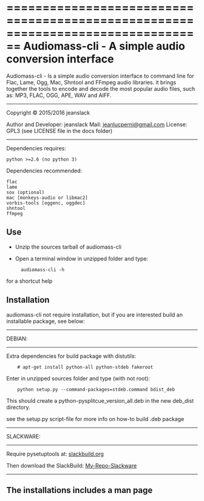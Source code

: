 ================================================================================ 
Audiomass-cli - A simple audio conversion interface 
================================================================================ 

Audiomass-cli - Is a simple audio conversion interface to command line for Flac, 
Lame, Ogg, Mac, Shntool and FFmpeg audio libraries. it brings together the tools 
to encode and decode the most popular audio files, such as: MP3, FLAC, OGG, APE, 
WAV and AIFF.

--------------------------------------------------------------------------------

Copyright © 2015/2016 jeanslack 
 
  Author and Developer: jeanslack 
  Mail: <jeanlucperni@gmail.com>
  License: GPL3 (see LICENSE file in the docs folder)

--------------------------------------------------------------------------------

Dependencies requires:

	python >=2.6 (no python 3)
	
Dependencies recommended:

	flac
	lame
	sox (optional)
	mac [monkeys-audio or libmac2]
	vorbis-tools [oggenc, oggdec]
	shntool
	ffmpeg


Use
-------

- Unzip the sources tarball of audiomass-cli
- Open a terminal window in unzipped folder and type:

		audiomass-cli -h

for a shortcut help

Installation
-------

audiomass-cli not require installation, but if you are interested build an 
installable package, see below:


--------------------------------------------------------------------------------

DEBIAN:

--------------------------------------------------------------------------------

Extra dependencies for build package with distutils:

		# apt-get install python-all python-stdeb fakeroot

Enter in unzipped sources folder and type (with not root):

		python setup.py --command-packages=stdeb.command bdist_deb

This should create a python-pysplitcue_version_all.deb in the new deb_dist directory.

see the setup.py script-file for more info on how-to build .deb package

--------------------------------------------------------------------------------

SLACKWARE:

--------------------------------------------------------------------------------

Require pysetuptools at: [slackbuild.org](http://slackbuilds.org/repository/14.1/python/pysetuptools/)

Then download the SlackBuild: [My-Repo-Slackware](https://github.com/jeanslack/My-Repo-Slackware/tree/master/slackware/multimedia/audiomass-cli)


--------------------------------------------------------------------------------
The installations includes a man page
--------------------------------------------------------------------------------
